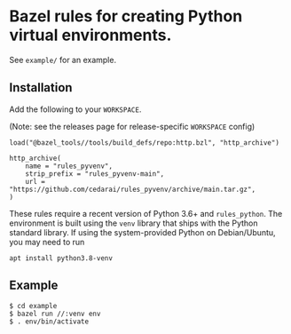 # Bazel rules for creating Python virtual environments.
See `example/` for an example.

## Installation
Add the following to your `WORKSPACE`.

(Note: see the releases page for release-specific `WORKSPACE` config)

```
load("@bazel_tools//tools/build_defs/repo:http.bzl", "http_archive")

http_archive(
    name = "rules_pyvenv",
    strip_prefix = "rules_pyvenv-main",
    url = "https://github.com/cedarai/rules_pyvenv/archive/main.tar.gz",
)
```

These rules require a recent version of Python 3.6+ and `rules_python`.
The environment is built using the `venv` library that ships with the Python standard library.
If using the system-provided Python on Debian/Ubuntu, you may need to run
```
apt install python3.8-venv
```

## Example
```
$ cd example
$ bazel run //:venv env
$ . env/bin/activate
```
